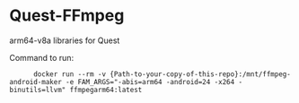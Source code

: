 # Quest-FFmpeg
arm64-v8a libraries for Quest

Command to run:
```
      docker run --rm -v {Path-to-your-copy-of-this-repo}:/mnt/ffmpeg-android-maker -e FAM_ARGS="-abis=arm64 -android=24 -x264 -binutils=llvm" ffmpegarm64:latest
```
